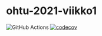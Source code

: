 # ohtu-2021-viikko1
![GitHub Actions](https://github.com/HorttanainenSami/ohtu-2021-viikko1/workflows/CI/badge.svg)
[![codecov](https://codecov.io/gh/horttanainensami/ohtu-2021-viikko1/branch/main/graph/badge.svg?token=YYHTHXK6I5)](https://codecov.io/gh/horttanainensami/ohtu-2021-viikko1)
